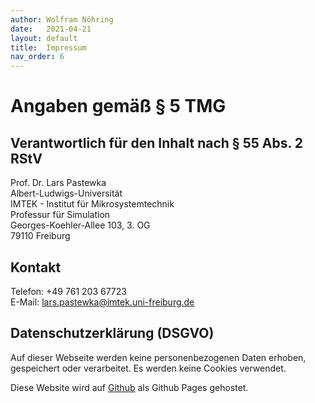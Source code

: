 ```yaml
---
author: Wolfram Nöhring
date:   2021-04-21
layout: default
title:  Impressum
nav_order: 6
---
```

Angaben gemäß § 5 TMG
=====================

Verantwortlich für den Inhalt nach § 55 Abs. 2 RStV
---------------------------------------------------

Prof. Dr. Lars Pastewka <br>
Albert-Ludwigs-Universität <br>
IMTEK - Institut für Mikrosystemtechnik <br>
Professur für Simulation <br>
Georges-Koehler-Allee 103, 3. OG <br>
79110 Freiburg

Kontakt
-------

Telefon: +49 761 203 67723 <br>
E-Mail: lars.pastewka@imtek.uni-freiburg.de

Datenschutzerklärung (DSGVO)
----------------------------

Auf dieser Webseite werden keine personenbezogenen Daten erhoben, gespeichert oder
verarbeitet. Es werden keine Cookies verwendet. 

Diese Website wird auf [Github][github] als Github Pages gehostet.

[github]: https://www.github.com/
